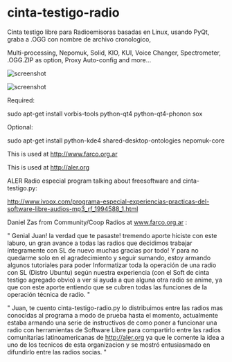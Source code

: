 cinta-testigo-radio
===================

Cinta testigo libre para Radioemisoras basadas en Linux, usando PyQt, graba a .OGG con nombre de archivo cronologico,

Multi-processing, Nepomuk, Solid, KIO, KUI, Voice Changer, Spectrometer, .OGG.ZIP as option, Proxy Auto-config and more...

![screenshot](https://lh3.googleusercontent.com/-aG1oqq3qp0c/Uagd_L5ldnI/AAAAAAAADCE/qy6629lUeag/w1240-h885-no/temp.jpg)


![screenshot](https://lh4.googleusercontent.com/-Z9r-fTnSiDE/UaXaxx8EEMI/AAAAAAAADBI/I8OdA-BmGh8/w1291-h690-no/temp.jpg)


Required:

sudo apt-get install vorbis-tools python-qt4 python-qt4-phonon sox


Optional:

sudo apt-get install python-kde4 shared-desktop-ontologies nepomuk-core



This is used at http://www.farco.org.ar

This is used at http://aler.org


ALER Radio especial program talking about freesoftware and cinta-testigo.py:

http://www.ivoox.com/programa-especial-experiencias-practicas-del-software-libre-audios-mp3_rf_1994588_1.html

Daniel Zas from Community/Coop Radios at www.farco.org.ar :

" Genial Juan!  la verdad que te pasaste! tremendo aporte hiciste con este laburo, 
un gran avance a todas las radios que decidimos trabajar íntegramente con SL de nuevo muchas gracias por todo! 
Y para no quedarme solo en el agradecimiento y seguir sumando, 
estoy armando algunos tutoriales para poder Informatizar toda la operación de una radio con SL (Distro Ubuntu) 
según nuestra experiencia (con el Soft de cinta testigo agregado obvio) a ver si ayuda a que alguna otra radio se anime,
ya que con este aporte entiendo que se cubren todas las funciones de la operación técnica de radio. "


" Juan, te cuento cinta-testigo-radio.py lo distribuimos entre las radios mas conocidas al programa a modo de prueba hasta el momento, actualmente estaba armando una serie de instructivos de como poner a funcionar una radio con herramientas de Software Libre para compartirlo entre las radios comunitarias latinoamericanas de http://aler.org ya que le comente la idea a uno de los tecnicos de esta organizacion y se mostró entusiasmado en difundirlo entre las radios socias. "
